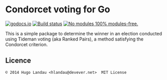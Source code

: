 # Condorcet voting for Go

[![godocs.io](https://godocs.io/github.com/hlandau/condorcet?status.svg)](https://godocs.io/github.com/hlandau/condorcet) [![Build status](https://github.com/hlandau/condorcet/actions/workflows/go.yml/badge.svg)](#) [![No modules](https://www.devever.net/~hl/f/no-modules2.svg) 100% modules-free.](https://www.devever.net/~hl/gomod)

This is a simple package to determine the winner in an election conducted using
Tideman voting (aka Ranked Pairs), a method satisfying the Condorcet criterion.

## Licence

    © 2014 Hugo Landau <hlandau@devever.net>  MIT License


